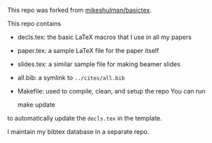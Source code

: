 This repo was forked from [mikeshulman/basictex](https://github.com/mikeshulman/basictex).

This repo contains
* decls.tex: the basic LaTeX macros that I use in all my papers
* paper.tex: a sample LaTeX file for the paper itself
* slides.tex: a similar sample file for making beamer slides
* all.bib: a symlink to `../cites/all.bib`
* Makefile: used to compile, clean, and setup the repo
You can run 

	make update

to automatically update the `decls.tex` in the template.

I maintain my bibtex database in a separate repo.

